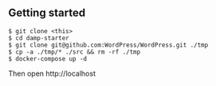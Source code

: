 ## Getting started

```
$ git clone <this>
$ cd damp-starter
$ git clone git@github.com:WordPress/WordPress.git ./tmp
$ cp -a ./tmp/* ./src && rm -rf ./tmp
$ docker-compose up -d
```

Then open http://localhost